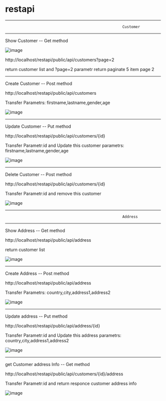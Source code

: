 # restapi
--------------------------------------------------------------------------------------------
                                                         Customer
--------------------------------------------------------------------------------------------

Show Customer -- Get method

![image](https://user-images.githubusercontent.com/9627906/138958166-523ecaa0-5e14-4aab-8601-c67f17c5e05e.png)

http://localhost/restapi/public/api/customers?page=2

return customer list and ?page=2 parametr return paginate 5 item page 2

--------------------------------------------------------------------------------------------

Create Customer -- Post method

http://localhost/restapi/public/api/customers

Transfer Parametrs:  firstname,lastname,gender,age 

![image](https://user-images.githubusercontent.com/9627906/138960445-e4e369ff-4423-4e7e-ba20-13f610aaa5e6.png)

--------------------------------------------------------------------------------------------

Update Customer -- Put method

http://localhost/restapi/public/api/customers/{id}

Transfer Parametr:id and Update this customer parametrs: firstname,lastname,gender,age

![image](https://user-images.githubusercontent.com/9627906/138960279-0f55068d-9444-4e15-ae45-c0c789bba086.png)

--------------------------------------------------------------------------------------------

Delete Customer -- Post method

http://localhost/restapi/public/api/customers/{id}

Transfer Parametr:id and remove this customer

![image](https://user-images.githubusercontent.com/9627906/138959502-7119f8da-0f74-46b3-9f15-2306f7095128.png)


--------------------------------------------------------------------------------------------
                                                         Address
--------------------------------------------------------------------------------------------
Show Address -- Get method

http://localhost/restapi/public/api/address

return customer list

![image](https://user-images.githubusercontent.com/9627906/138963266-6cff2457-0da7-4d21-835e-64b15376329f.png)

--------------------------------------------------------------------------------------------

Create Address -- Post method

http://localhost/restapi/public/api/address

Transfer Parametrs:  country,city,address1,address2 

![image](https://user-images.githubusercontent.com/9627906/138962381-2579497f-20af-438e-b27d-0f90059851b8.png)

--------------------------------------------------------------------------------------------

Update address -- Put method

http://localhost/restapi/public/api/address/{id}

Transfer Parametr:id and Update this address parametrs: country,city,address1,address2

![image](https://user-images.githubusercontent.com/9627906/138963785-70394a85-675d-4cf9-b27e-d2851da11755.png)

--------------------------------------------------------------------------------------------

get Customer address Info -- Get method

http://localhost/restapi/public/api/customers/{id}/address

Transfer Parametr:id and return responce customer address info

![image](https://user-images.githubusercontent.com/9627906/138961100-c814ab46-7d46-47f1-bf2c-b936d47335ef.png)


